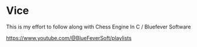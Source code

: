 # Vice

This is my effort to follow along with Chess Engine In C / Bluefever Software

https://www.youtube.com/@BlueFeverSoft/playlists
